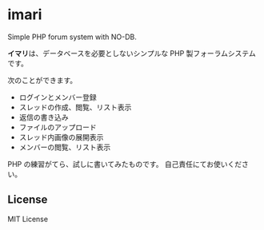 # imari
Simple PHP forum system with NO-DB.

**イマリ**は、データベースを必要としないシンプルな PHP 製フォーラムシステムです。

次のことができます。

* ログインとメンバー登録
* スレッドの作成、閲覧、リスト表示
* 返信の書き込み
* ファイルのアップロード
* スレッド内画像の展開表示
* メンバーの閲覧、リスト表示

PHP の練習がてら、試しに書いてみたものです。
自己責任にてお使いください。

## License

MIT License

